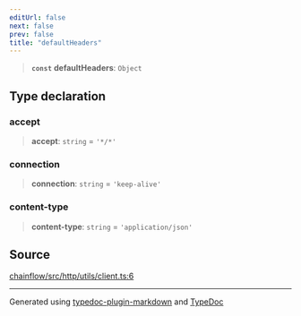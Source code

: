 ```yaml
---
editUrl: false
next: false
prev: false
title: "defaultHeaders"
---
```


> **`const`** **defaultHeaders**: `Object`

## Type declaration

### accept

> **accept**: `string` = `'*/*'`

### connection

> **connection**: `string` = `'keep-alive'`

### content-type

> **content-type**: `string` = `'application/json'`

## Source

[chainflow/src/http/utils/client.ts:6](https://github.com/edwinlzs/chainflow/blob/a27a974/src/http/utils/client.ts#L6)

***

Generated using [typedoc-plugin-markdown](https://www.npmjs.com/package/typedoc-plugin-markdown) and [TypeDoc](https://typedoc.org/)
